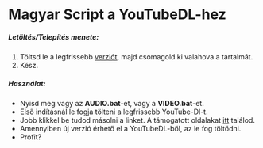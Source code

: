 # Magyar Script a YouTubeDL-hez

##### Letöltés/Telepítés menete:
1) Töltsd le a legfrissebb [verziót](https://github.com/Xelofan/hungarian-youtubedl-script/releases/download/1.1/1.1.zip), majd csomagold ki valahova a tartalmát.
2) Kész.

##### Használat:
- Nyisd meg vagy az **AUDIO.bat**-et, vagy a **VIDEO.bat**-et.
- Első indításnál le fogja tölteni a legfrissebb YouTube-Dl-t.
- Jobb klikkel be tudod másolni a linket. A támogatott oldalakat [itt](https://ytdl-org.github.io/youtube-dl/supportedsites.html) találod.
- Amennyiben új verzió érhető el a YouTubeDL-ből, az le fog töltődni.
- Profit?
